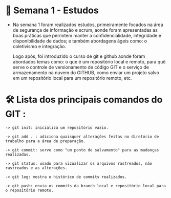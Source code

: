 
# 🧠 Semana 1 - Estudos

* Na semana 1 foram realizados estudos, primeiramente focados na área de segurança de informação e scrum, aonde foram apresentadas as boas práticas que permitem manter a confidencialidade, integridade e disponibilidade de dados; e também abordagens ágeis como: o coletivismo e integração.

     Logo após, foi introduzido o curso de git e github aonde foram abordados temas como: o que é um repositório local e remoto, para quê serve o controle de versionamento de código GIT e o serviço de armazenamento na nuvem do GITHUB, como enviar um projeto salvo em um repositório local para um repositório remoto, etc.

# 🛠 Lista dos principais comandos do GIT :

    -> git init: inicializa um repositório vazio.

    -> git add . : adiciona quaisquer alterações feitas no diretório de trabalho para a área de preparação.

    -> git commit: serve como "um ponto de salvamento" para as mudanças realizadas.

    -> git status: usado para vizualizar os arquivos rastreados, não rastreados e as alterações.

    -> git log: mostra o histórico de commits realizados.

    -> git push: envia os commits da branch local e repositório local para o repositório remoto.


